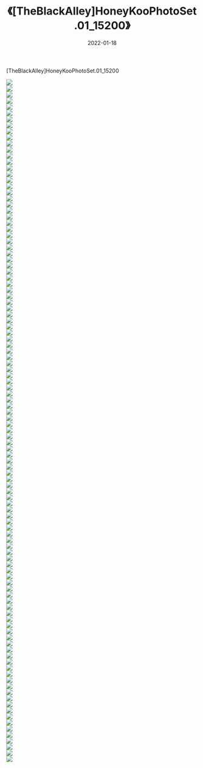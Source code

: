 ﻿---
layout: post
title:  《[TheBlackAlley]HoneyKooPhotoSet.01_15200》
date:   2022-01-18
img: http://imgx.orgx.ga/漏D/2022/[TheBlackAlley]HoneyKooPhotoSet.01_15200/000.jpg
categories: [美女, 清纯, 唯美]
---

[TheBlackAlley]HoneyKooPhotoSet.01_15200

  ![](http://imgx.orgx.ga/漏D/2022/[TheBlackAlley]HoneyKooPhotoSet.01_15200/001.jpg) <br> ![](http://imgx.orgx.ga/漏D/2022/[TheBlackAlley]HoneyKooPhotoSet.01_15200/002.jpg) <br> ![](http://imgx.orgx.ga/漏D/2022/[TheBlackAlley]HoneyKooPhotoSet.01_15200/003.jpg) <br> ![](http://imgx.orgx.ga/漏D/2022/[TheBlackAlley]HoneyKooPhotoSet.01_15200/004.jpg) <br> ![](http://imgx.orgx.ga/漏D/2022/[TheBlackAlley]HoneyKooPhotoSet.01_15200/005.jpg) <br> ![](http://imgx.orgx.ga/漏D/2022/[TheBlackAlley]HoneyKooPhotoSet.01_15200/006.jpg) <br> ![](http://imgx.orgx.ga/漏D/2022/[TheBlackAlley]HoneyKooPhotoSet.01_15200/007.jpg) <br> ![](http://imgx.orgx.ga/漏D/2022/[TheBlackAlley]HoneyKooPhotoSet.01_15200/008.jpg) <br> ![](http://imgx.orgx.ga/漏D/2022/[TheBlackAlley]HoneyKooPhotoSet.01_15200/009.jpg) <br> ![](http://imgx.orgx.ga/漏D/2022/[TheBlackAlley]HoneyKooPhotoSet.01_15200/010.jpg) <br> ![](http://imgx.orgx.ga/漏D/2022/[TheBlackAlley]HoneyKooPhotoSet.01_15200/011.jpg) <br> ![](http://imgx.orgx.ga/漏D/2022/[TheBlackAlley]HoneyKooPhotoSet.01_15200/012.jpg) <br> ![](http://imgx.orgx.ga/漏D/2022/[TheBlackAlley]HoneyKooPhotoSet.01_15200/013.jpg) <br> ![](http://imgx.orgx.ga/漏D/2022/[TheBlackAlley]HoneyKooPhotoSet.01_15200/014.jpg) <br> ![](http://imgx.orgx.ga/漏D/2022/[TheBlackAlley]HoneyKooPhotoSet.01_15200/015.jpg) <br> ![](http://imgx.orgx.ga/漏D/2022/[TheBlackAlley]HoneyKooPhotoSet.01_15200/016.jpg) <br> ![](http://imgx.orgx.ga/漏D/2022/[TheBlackAlley]HoneyKooPhotoSet.01_15200/017.jpg) <br> ![](http://imgx.orgx.ga/漏D/2022/[TheBlackAlley]HoneyKooPhotoSet.01_15200/018.jpg) <br> ![](http://imgx.orgx.ga/漏D/2022/[TheBlackAlley]HoneyKooPhotoSet.01_15200/019.jpg) <br> ![](http://imgx.orgx.ga/漏D/2022/[TheBlackAlley]HoneyKooPhotoSet.01_15200/020.jpg) <br> ![](http://imgx.orgx.ga/漏D/2022/[TheBlackAlley]HoneyKooPhotoSet.01_15200/021.jpg) <br> ![](http://imgx.orgx.ga/漏D/2022/[TheBlackAlley]HoneyKooPhotoSet.01_15200/022.jpg) <br> ![](http://imgx.orgx.ga/漏D/2022/[TheBlackAlley]HoneyKooPhotoSet.01_15200/023.jpg) <br> ![](http://imgx.orgx.ga/漏D/2022/[TheBlackAlley]HoneyKooPhotoSet.01_15200/024.jpg) <br> ![](http://imgx.orgx.ga/漏D/2022/[TheBlackAlley]HoneyKooPhotoSet.01_15200/025.jpg) <br> ![](http://imgx.orgx.ga/漏D/2022/[TheBlackAlley]HoneyKooPhotoSet.01_15200/026.jpg) <br> ![](http://imgx.orgx.ga/漏D/2022/[TheBlackAlley]HoneyKooPhotoSet.01_15200/027.jpg) <br> ![](http://imgx.orgx.ga/漏D/2022/[TheBlackAlley]HoneyKooPhotoSet.01_15200/028.jpg) <br> ![](http://imgx.orgx.ga/漏D/2022/[TheBlackAlley]HoneyKooPhotoSet.01_15200/029.jpg) <br> ![](http://imgx.orgx.ga/漏D/2022/[TheBlackAlley]HoneyKooPhotoSet.01_15200/030.jpg) <br> ![](http://imgx.orgx.ga/漏D/2022/[TheBlackAlley]HoneyKooPhotoSet.01_15200/031.jpg) <br> ![](http://imgx.orgx.ga/漏D/2022/[TheBlackAlley]HoneyKooPhotoSet.01_15200/032.jpg) <br> ![](http://imgx.orgx.ga/漏D/2022/[TheBlackAlley]HoneyKooPhotoSet.01_15200/033.jpg) <br> ![](http://imgx.orgx.ga/漏D/2022/[TheBlackAlley]HoneyKooPhotoSet.01_15200/034.jpg) <br> ![](http://imgx.orgx.ga/漏D/2022/[TheBlackAlley]HoneyKooPhotoSet.01_15200/035.jpg) <br> ![](http://imgx.orgx.ga/漏D/2022/[TheBlackAlley]HoneyKooPhotoSet.01_15200/036.jpg) <br> ![](http://imgx.orgx.ga/漏D/2022/[TheBlackAlley]HoneyKooPhotoSet.01_15200/037.jpg) <br> ![](http://imgx.orgx.ga/漏D/2022/[TheBlackAlley]HoneyKooPhotoSet.01_15200/038.jpg) <br> ![](http://imgx.orgx.ga/漏D/2022/[TheBlackAlley]HoneyKooPhotoSet.01_15200/039.jpg) <br> ![](http://imgx.orgx.ga/漏D/2022/[TheBlackAlley]HoneyKooPhotoSet.01_15200/040.jpg) <br> ![](http://imgx.orgx.ga/漏D/2022/[TheBlackAlley]HoneyKooPhotoSet.01_15200/041.jpg) <br> ![](http://imgx.orgx.ga/漏D/2022/[TheBlackAlley]HoneyKooPhotoSet.01_15200/042.jpg) <br> ![](http://imgx.orgx.ga/漏D/2022/[TheBlackAlley]HoneyKooPhotoSet.01_15200/043.jpg) <br> ![](http://imgx.orgx.ga/漏D/2022/[TheBlackAlley]HoneyKooPhotoSet.01_15200/044.jpg) <br> ![](http://imgx.orgx.ga/漏D/2022/[TheBlackAlley]HoneyKooPhotoSet.01_15200/045.jpg) <br> ![](http://imgx.orgx.ga/漏D/2022/[TheBlackAlley]HoneyKooPhotoSet.01_15200/046.jpg) <br> ![](http://imgx.orgx.ga/漏D/2022/[TheBlackAlley]HoneyKooPhotoSet.01_15200/047.jpg) <br> ![](http://imgx.orgx.ga/漏D/2022/[TheBlackAlley]HoneyKooPhotoSet.01_15200/048.jpg) <br> ![](http://imgx.orgx.ga/漏D/2022/[TheBlackAlley]HoneyKooPhotoSet.01_15200/049.jpg) <br> ![](http://imgx.orgx.ga/漏D/2022/[TheBlackAlley]HoneyKooPhotoSet.01_15200/050.jpg) <br> ![](http://imgx.orgx.ga/漏D/2022/[TheBlackAlley]HoneyKooPhotoSet.01_15200/051.jpg) <br> ![](http://imgx.orgx.ga/漏D/2022/[TheBlackAlley]HoneyKooPhotoSet.01_15200/052.jpg) <br> ![](http://imgx.orgx.ga/漏D/2022/[TheBlackAlley]HoneyKooPhotoSet.01_15200/053.jpg) <br> ![](http://imgx.orgx.ga/漏D/2022/[TheBlackAlley]HoneyKooPhotoSet.01_15200/054.jpg) <br> ![](http://imgx.orgx.ga/漏D/2022/[TheBlackAlley]HoneyKooPhotoSet.01_15200/055.jpg) <br> ![](http://imgx.orgx.ga/漏D/2022/[TheBlackAlley]HoneyKooPhotoSet.01_15200/056.jpg) <br> ![](http://imgx.orgx.ga/漏D/2022/[TheBlackAlley]HoneyKooPhotoSet.01_15200/057.jpg) <br> ![](http://imgx.orgx.ga/漏D/2022/[TheBlackAlley]HoneyKooPhotoSet.01_15200/058.jpg) <br> ![](http://imgx.orgx.ga/漏D/2022/[TheBlackAlley]HoneyKooPhotoSet.01_15200/059.jpg) <br> ![](http://imgx.orgx.ga/漏D/2022/[TheBlackAlley]HoneyKooPhotoSet.01_15200/060.jpg) <br> ![](http://imgx.orgx.ga/漏D/2022/[TheBlackAlley]HoneyKooPhotoSet.01_15200/061.jpg) <br> ![](http://imgx.orgx.ga/漏D/2022/[TheBlackAlley]HoneyKooPhotoSet.01_15200/062.jpg) <br> ![](http://imgx.orgx.ga/漏D/2022/[TheBlackAlley]HoneyKooPhotoSet.01_15200/063.jpg) <br> ![](http://imgx.orgx.ga/漏D/2022/[TheBlackAlley]HoneyKooPhotoSet.01_15200/064.jpg) <br> ![](http://imgx.orgx.ga/漏D/2022/[TheBlackAlley]HoneyKooPhotoSet.01_15200/065.jpg) <br> ![](http://imgx.orgx.ga/漏D/2022/[TheBlackAlley]HoneyKooPhotoSet.01_15200/066.jpg) <br> ![](http://imgx.orgx.ga/漏D/2022/[TheBlackAlley]HoneyKooPhotoSet.01_15200/067.jpg) <br> ![](http://imgx.orgx.ga/漏D/2022/[TheBlackAlley]HoneyKooPhotoSet.01_15200/068.jpg) <br> ![](http://imgx.orgx.ga/漏D/2022/[TheBlackAlley]HoneyKooPhotoSet.01_15200/069.jpg) <br> ![](http://imgx.orgx.ga/漏D/2022/[TheBlackAlley]HoneyKooPhotoSet.01_15200/070.jpg) <br> ![](http://imgx.orgx.ga/漏D/2022/[TheBlackAlley]HoneyKooPhotoSet.01_15200/071.jpg) <br> ![](http://imgx.orgx.ga/漏D/2022/[TheBlackAlley]HoneyKooPhotoSet.01_15200/072.jpg) <br> ![](http://imgx.orgx.ga/漏D/2022/[TheBlackAlley]HoneyKooPhotoSet.01_15200/073.jpg) <br> ![](http://imgx.orgx.ga/漏D/2022/[TheBlackAlley]HoneyKooPhotoSet.01_15200/074.jpg) <br> ![](http://imgx.orgx.ga/漏D/2022/[TheBlackAlley]HoneyKooPhotoSet.01_15200/075.jpg) <br> ![](http://imgx.orgx.ga/漏D/2022/[TheBlackAlley]HoneyKooPhotoSet.01_15200/076.jpg) <br> ![](http://imgx.orgx.ga/漏D/2022/[TheBlackAlley]HoneyKooPhotoSet.01_15200/077.jpg) <br> ![](http://imgx.orgx.ga/漏D/2022/[TheBlackAlley]HoneyKooPhotoSet.01_15200/078.jpg) <br> ![](http://imgx.orgx.ga/漏D/2022/[TheBlackAlley]HoneyKooPhotoSet.01_15200/079.jpg) <br> ![](http://imgx.orgx.ga/漏D/2022/[TheBlackAlley]HoneyKooPhotoSet.01_15200/080.jpg) <br> ![](http://imgx.orgx.ga/漏D/2022/[TheBlackAlley]HoneyKooPhotoSet.01_15200/081.jpg) <br> ![](http://imgx.orgx.ga/漏D/2022/[TheBlackAlley]HoneyKooPhotoSet.01_15200/082.jpg) <br> ![](http://imgx.orgx.ga/漏D/2022/[TheBlackAlley]HoneyKooPhotoSet.01_15200/083.jpg) <br> ![](http://imgx.orgx.ga/漏D/2022/[TheBlackAlley]HoneyKooPhotoSet.01_15200/084.jpg) <br> ![](http://imgx.orgx.ga/漏D/2022/[TheBlackAlley]HoneyKooPhotoSet.01_15200/085.jpg) <br> ![](http://imgx.orgx.ga/漏D/2022/[TheBlackAlley]HoneyKooPhotoSet.01_15200/086.jpg) <br> ![](http://imgx.orgx.ga/漏D/2022/[TheBlackAlley]HoneyKooPhotoSet.01_15200/087.jpg) <br> ![](http://imgx.orgx.ga/漏D/2022/[TheBlackAlley]HoneyKooPhotoSet.01_15200/088.jpg) <br> ![](http://imgx.orgx.ga/漏D/2022/[TheBlackAlley]HoneyKooPhotoSet.01_15200/089.jpg) <br> ![](http://imgx.orgx.ga/漏D/2022/[TheBlackAlley]HoneyKooPhotoSet.01_15200/090.jpg) <br> ![](http://imgx.orgx.ga/漏D/2022/[TheBlackAlley]HoneyKooPhotoSet.01_15200/091.jpg) <br> ![](http://imgx.orgx.ga/漏D/2022/[TheBlackAlley]HoneyKooPhotoSet.01_15200/092.jpg) <br> ![](http://imgx.orgx.ga/漏D/2022/[TheBlackAlley]HoneyKooPhotoSet.01_15200/093.jpg) <br> ![](http://imgx.orgx.ga/漏D/2022/[TheBlackAlley]HoneyKooPhotoSet.01_15200/094.jpg) <br> ![](http://imgx.orgx.ga/漏D/2022/[TheBlackAlley]HoneyKooPhotoSet.01_15200/095.jpg) <br> ![](http://imgx.orgx.ga/漏D/2022/[TheBlackAlley]HoneyKooPhotoSet.01_15200/096.jpg) <br> ![](http://imgx.orgx.ga/漏D/2022/[TheBlackAlley]HoneyKooPhotoSet.01_15200/097.jpg) <br> ![](http://imgx.orgx.ga/漏D/2022/[TheBlackAlley]HoneyKooPhotoSet.01_15200/098.jpg) <br> ![](http://imgx.orgx.ga/漏D/2022/[TheBlackAlley]HoneyKooPhotoSet.01_15200/099.jpg) <br> ![](http://imgx.orgx.ga/漏D/2022/[TheBlackAlley]HoneyKooPhotoSet.01_15200/100.jpg) <br> ![](http://imgx.orgx.ga/漏D/2022/[TheBlackAlley]HoneyKooPhotoSet.01_15200/101.jpg) <br> ![](http://imgx.orgx.ga/漏D/2022/[TheBlackAlley]HoneyKooPhotoSet.01_15200/102.jpg) <br> ![](http://imgx.orgx.ga/漏D/2022/[TheBlackAlley]HoneyKooPhotoSet.01_15200/103.jpg) <br> ![](http://imgx.orgx.ga/漏D/2022/[TheBlackAlley]HoneyKooPhotoSet.01_15200/104.jpg) <br> ![](http://imgx.orgx.ga/漏D/2022/[TheBlackAlley]HoneyKooPhotoSet.01_15200/105.jpg) <br> ![](http://imgx.orgx.ga/漏D/2022/[TheBlackAlley]HoneyKooPhotoSet.01_15200/106.jpg) <br> ![](http://imgx.orgx.ga/漏D/2022/[TheBlackAlley]HoneyKooPhotoSet.01_15200/107.jpg) <br> ![](http://imgx.orgx.ga/漏D/2022/[TheBlackAlley]HoneyKooPhotoSet.01_15200/108.jpg) <br> ![](http://imgx.orgx.ga/漏D/2022/[TheBlackAlley]HoneyKooPhotoSet.01_15200/109.jpg) <br> ![](http://imgx.orgx.ga/漏D/2022/[TheBlackAlley]HoneyKooPhotoSet.01_15200/110.jpg) <br> ![](http://imgx.orgx.ga/漏D/2022/[TheBlackAlley]HoneyKooPhotoSet.01_15200/111.jpg) <br> ![](http://imgx.orgx.ga/漏D/2022/[TheBlackAlley]HoneyKooPhotoSet.01_15200/112.jpg) <br>